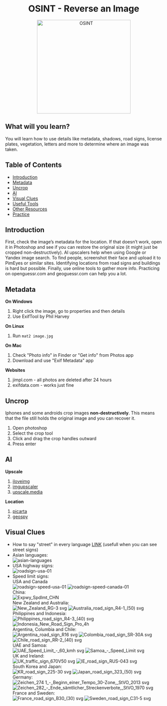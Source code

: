 <div align="center">
  <h1>OSINT - Reverse an Image</h1>
  <img src="https://github.com/user-attachments/assets/30731402-2b37-4148-97b1-d3d1085ae93a" alt="OSINT" width="300px" />
</div>

## What will you learn?

You will learn how to use details like metadata, shadows, road signs, license plates, vegetation, letters and more to determine where an image was taken.

## Table of Contents
- [Introduction](#introduction)
- [Metadata](#metadata)
- [Uncrop](#uncrop)
- [AI](#ai)
- [Visual Clues](#visual-clues)
- [Useful Tools](#useful-tools--resources)
- [Other Resources](#other-resources)
- [Practice](#practice)

## Introduction
First, check the image’s metadata for the location. If that doesn’t work, open it in Photoshop and see if you can restore the original size (it might just be cropped non-destructively). AI upscalers help when using Google or Yandex image search. To find people, screenshot their face and upload it to PimEyes or similar sites. Identifying locations from road signs and buildings is hard but possible. Finally, use online tools to gather more info. Practicing on openguessr.com and geoguessr.com can help you a lot.

## Metadata
  **On Windows**
  1. Right click the image, go to properties and then details
  2. Use ExifTool by Phil Harvey

  **On Linux**
  1. Run ```mat2 image.jpg```

  **On Mac**
  1. Check "Photo info" in Finder or "Get info" from Photos app
  2. Download and use "Exif Metadata" app

  **Websites**
  1. jimpl.com - all photos are deleted after 24 hours
  2. exifdata.com - works just fine

## Uncrop
  Iphones and some androids crop images **non-destructively**. This means that the file still holds the original image and you can recover it.
  1. Open photoshop
  2. Select the crop tool
  3. Click and drag the crop handles outward
  4. Press enter

## AI
  **Upscale**
  1. <a href="https://www.iloveimg.com/upscale-image">iloveimg</a> <br>
  2. <a href="https://imgupscaler.com/">imgupscaler</a> <br>
  3. <a href="https://www.upscale.media/">upscale.media</a>
  
  **Location**
  1. <a href="https://picarta.ai/">picarta</a>
  2. <a href="https://geospy.ai/">geospy</a>

## Visual Clues
  * How to say "street" in every language <a href="https://www.indifferentlanguages.com/words/street">LINK</a> (usefull when you can see street signs)
  * Asian languages: <br> ![asian-languages](https://github.com/user-attachments/assets/363e8b5a-1879-4236-a41d-6ec33caaf22a)
  * USA highway signs: <br> ![roadsign-usa-01](https://github.com/user-attachments/assets/a7433440-0438-4700-921a-3e9bd1b53f5f)
  * Speed limit signs: <br>
  USA and Canada<br>
  ![roadsign-speed-usa-01](https://github.com/user-attachments/assets/80e3be8d-e1d8-4708-ad30-d513acaa6161)
  ![roadsign-speed-canada-01](https://github.com/user-attachments/assets/264577f0-6e04-46bc-8a06-a49eeba04515) <br>
  China: <br>
  ![Expwy_Spdlmt_CHN](https://github.com/user-attachments/assets/b900fe8a-36d2-498b-882b-4c4fe2ac9005) <br>
  New Zealand and Australia: <br>
  ![New_Zealand_RG-3 svg](https://github.com/user-attachments/assets/8c0fd68b-3535-48ef-8a4d-71fc8c28f84b)
  ![Australia_road_sign_R4-1_(50) svg](https://github.com/user-attachments/assets/202e6577-125b-4ca4-8a4b-f5214c5b72f9) <br>
  Philippines and Indonesia: <br>
  ![Philippines_road_sign_R4-3_(40) svg](https://github.com/user-attachments/assets/59dfaf31-61aa-4e9a-9215-63a9017a94d9)
  ![Indonesia_New_Road_Sign_Pro_4h](https://github.com/user-attachments/assets/5224cb37-3f02-495f-a529-cf156e867594) <br>
  Argentina, Columbia and Chile: <br>
  ![Argentina_road_sign_R16 svg](https://github.com/user-attachments/assets/2b8e4fc8-7f01-4ad8-a0d1-a82a9f7769b4)
  ![Colombia_road_sign_SR-30A svg](https://github.com/user-attachments/assets/05eabe4c-b484-4c15-a874-260c54a6d2a9)
  ![Chile_road_sign_RR-2_(40) svg](https://github.com/user-attachments/assets/69ca97cb-a4b1-4bde-8684-5f7da11aab35) <br>
  UAE and Samoa: <br>
  ![UAE_Speed_Limit_-_60_kmh svg](https://github.com/user-attachments/assets/e618363b-9a85-4ca4-bc5d-7af124d5d302)
  ![Samoa_-_Speed_Limit svg](https://github.com/user-attachments/assets/be6d913f-3889-4088-8c80-a568a412c027) <br>
  UK and Ireland: <br>
  ![UK_traffic_sign_670V50 svg](https://github.com/user-attachments/assets/44eca7c1-cb62-4bf1-ad0b-ad590a54414c)
  ![IE_road_sign_RUS-043 svg](https://github.com/user-attachments/assets/19f4edaf-8b0a-446d-9edd-5fdbccac8d5f) <br>
  South Korea and Japan: <br>
  ![KR_road_sign_225-30 svg](https://github.com/user-attachments/assets/fc10a75c-e210-4edb-a872-ffcc728884b1)
  ![Japan_road_sign_323_(50) svg](https://github.com/user-attachments/assets/dae30e49-2835-4824-ab91-725dbf9b6151) <br>
  Germany:  <br>
  ![Zeichen_274 1_-_Beginn_einer_Tempo_30-Zone,_StVO_2013 svg](https://github.com/user-attachments/assets/9e16fe02-c949-48a3-b6be-04c9bed29d54)
  ![Zeichen_282_-_Ende_sämtlicher_Streckenverbote,_StVO_1970 svg](https://github.com/user-attachments/assets/a5f6081f-8398-46a8-9e25-6f14c9fdf68d) <br>
  France and Sweden: <br>
  ![France_road_sign_B30_(30) svg](https://github.com/user-attachments/assets/5092d89c-426e-40c1-999e-0081b9124e5e)
  ![Sweden_road_sign_C31-5 svg](https://github.com/user-attachments/assets/e400444d-e145-4202-8155-3cc7a886609c)

